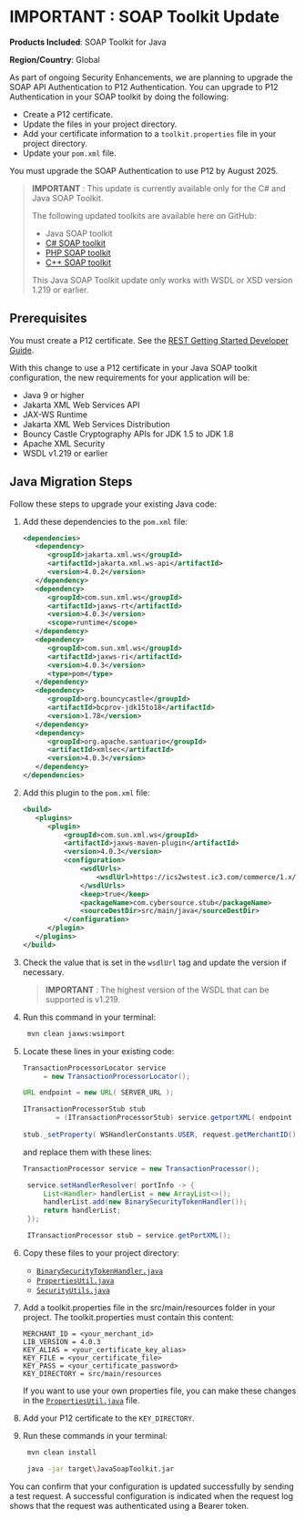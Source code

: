 # IMPORTANT : SOAP Toolkit Update

**Products Included**: SOAP Toolkit for Java

**Region/Country**: Global

As part of ongoing Security Enhancements, we are planning to upgrade the SOAP API Authentication to P12 Authentication. You can upgrade to P12 Authentication in your SOAP toolkit by doing the following:

- Create a P12 certificate.
- Update the files in your project directory.
- Add your certificate information to a `toolkit.properties` file in your project directory.
- Update your `pom.xml` file.

You must upgrade the SOAP Authentication to use P12 by August 2025.

> **IMPORTANT** : This update is currently available only for the C# and Java SOAP Toolkit.
> 
> The following updated toolkits are available here on GitHub:
> 
> - Java SOAP toolkit
> - [C# SOAP toolkit](../CSharpSoapToolkit/README.md)
> - [PHP SOAP toolkit](../PHPSoapToolkit/README.md)
> - [C++ SOAP toolkit](../CPlusPlusSoapToolkit/README.md)
> 
> This Java SOAP Toolkit update only works with WSDL or XSD version 1.219 or earlier.

## Prerequisites

You must create a P12 certificate. See the [REST Getting Started Developer Guide](https://developer.cybersource.com/docs/cybs/en-us/platform/developer/all/rest/rest-getting-started/restgs-jwt-message-intro/restgs-security-p12-intro.html).

With this change to use a P12 certificate in your Java SOAP toolkit configuration, the new requirements for your application will be:

- Java 9 or higher
- Jakarta XML Web Services API
- JAX-WS Runtime
- Jakarta XML Web Services Distribution
- Bouncy Castle Cryptography APIs for JDK 1.5 to JDK 1.8
- Apache XML Security
- WSDL v1.219 or earlier

## Java Migration Steps

Follow these steps to upgrade your existing Java code:

1. Add these dependencies to the `pom.xml` file:

   ```xml
   <dependencies>
      <dependency>
         <groupId>jakarta.xml.ws</groupId>
         <artifactId>jakarta.xml.ws-api</artifactId>
         <version>4.0.2</version>
      </dependency>
      <dependency>
         <groupId>com.sun.xml.ws</groupId>
         <artifactId>jaxws-rt</artifactId>
         <version>4.0.3</version>
         <scope>runtime</scope>
      </dependency>
      <dependency>
         <groupId>com.sun.xml.ws</groupId>
         <artifactId>jaxws-ri</artifactId>
         <version>4.0.3</version>
         <type>pom</type>
      </dependency>
      <dependency>
         <groupId>org.bouncycastle</groupId>
         <artifactId>bcprov-jdk15to18</artifactId>
         <version>1.78</version>
      </dependency>
      <dependency>
         <groupId>org.apache.santuario</groupId>
         <artifactId>xmlsec</artifactId>
         <version>4.0.3</version>
      </dependency>
   </dependencies>
   ```

2. Add this plugin to the `pom.xml` file:

   ```xml
   <build>
      <plugins>
         <plugin>
             <groupId>com.sun.xml.ws</groupId>
             <artifactId>jaxws-maven-plugin</artifactId>
             <version>4.0.3</version>
             <configuration>
                 <wsdlUrls>
                     <wsdlUrl>https://ics2wstest.ic3.com/commerce/1.x/transactionProcessor/CyberSourceTransaction_1.219.wsdl</wsdlUrl>
                 </wsdlUrls>
                 <keep>true</keep>
                 <packageName>com.cybersource.stub</packageName>
                 <sourceDestDir>src/main/java</sourceDestDir>
             </configuration>
         </plugin>
      </plugins>
   </build>
   ```

3. Check the value that is set in the `wsdlUrl` tag and update the version if necessary.

   > **IMPORTANT** : The highest version of the WSDL that can be supported is v1.219.

4. Run this command in your terminal:

   ```bash
    mvn clean jaxws:wsimport
    ```
   
5. Locate these lines in your existing code:

   ```java
   TransactionProcessorLocator service
        = new TransactionProcessorLocator();

   URL endpoint = new URL( SERVER_URL );
   
   ITransactionProcessorStub stub
           = (ITransactionProcessorStub) service.getportXML( endpoint );
                
   stub._setProperty( WSHandlerConstants.USER, request.getMerchantID() );
   ```

   and replace them with these lines:

   ```java
   TransactionProcessor service = new TransactionProcessor();

    service.setHandlerResolver( portInfo -> {
        List<Handler> handlerList = new ArrayList<>();
        handlerList.add(new BinarySecurityTokenHandler());
        return handlerList;
    });

    ITransactionProcessor stub = service.getPortXML();
   ```

6. Copy these files to your project directory:

   - [`BinarySecurityTokenHandler.java`](src/main/java/com/cybersource/BinarySecurityTokenHandler.java)
   - [`PropertiesUtil.java`](src/main/java/com/cybersource/PropertiesUtil.java)
   - [`SecurityUtils.java`](src/main/java/com/cybersource/SecurityUtils.java)

7. Add a toolkit.properties file in the src/main/resources folder in your project. The toolkit.properties must contain this content:

   ```properties
   MERCHANT_ID = <your_merchant_id>
   LIB_VERSION = 4.0.3
   KEY_ALIAS = <your_certificate_key_alias>
   KEY_FILE = <your_certificate_file>
   KEY_PASS = <your_certificate_password>
   KEY_DIRECTORY = src/main/resources
   ```

   If you want to use your own properties file, you can make these changes in the [`PropertiesUtil.java`](src/main/java/com/cybersource/stub/PropertiesUtil.java) file.

8. Add your P12 certificate to the `KEY_DIRECTORY`.

9. Run these commands in your terminal:

   ```bash
    mvn clean install
    ```

   ```bash
    java -jar target\JavaSoapToolkit.jar
    ```

You can confirm that your configuration is updated successfully by sending a test request. A successful configuration is indicated when the request log shows that the request was authenticated using a Bearer token.
